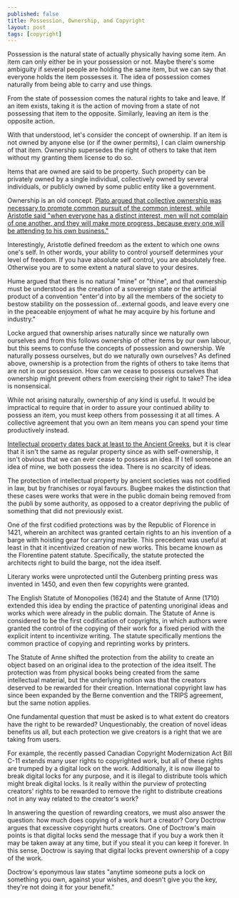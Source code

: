 ```yaml
---
published: false
title: Possession, Ownership, and Copyright
layout: post
tags: [copyright]
---
```

Possession is the natural state of actually physically having some item. An item can only either be in your possession or not. Maybe there's some ambiguity if several people are holding the same item, but we can say that everyone holds the item possesses it. The idea of possession comes naturally from being able to carry and use things.

From the state of possession comes the natural rights to take and leave. If an item exists, taking it is the action of moving from a state of not possessing that item to the opposite. Similarly, leaving an item is the opposite action.

With that understood, let's consider the concept of ownership. If an item is not owned by anyone else (or if the owner permits), I can claim ownership of that item. Ownership supersedes the right of others to take that item without my granting them license to do so.

Items that are owned are said to be property. Such property can be privately owned by a single individual, collectively owned by several individuals, or publicly owned by some public entity like a government.

Ownership is an old concept. [Plato argued that collective ownership was necessary to promote common pursuit of the common interest, while Aristotle said "when everyone has a distinct interest, men will not complain of one another, and they will make more progress, because every one will be attending to his own business."](http://plato.stanford.edu/entries/property/)

Interestingly, Aristotle defined freedom as the extent to which one owns one's self. In other words, your ability to control yourself determines your level of freedom. If you have absolute self control, you are absolutely free. Otherwise you are to some extent a natural slave to your desires.

Hume argued that there is no natural "mine" or "thine", and that ownership must be understood as the creation of a sovereign state or the artificial product of a convention "enter'd into by all the members of the society to bestow stability on the possession of…external goods, and leave every one in the peaceable enjoyment of what he may acquire by his fortune and industry."

Locke argued that ownership arises naturally since we naturally own ourselves and from this follows ownership of other items by our own labour, but this seems to confuse the concepts of possession and ownership. We naturally possess ourselves, but do we naturally own ourselves? As defined above, ownership is a protection from the rights of others to take items that are not in our possession. How can we cease to possess ourselves that ownership might prevent others from exercising their right to take? The idea is nonsensical.

While not arising naturally, ownership of any kind is useful. It would be impractical to require that in order to assure your continued ability to possess an item, you must keep others from possessing it at all times. A collective agreement that you own an item means you can spend your time productively instead.

[Intellectual property dates back at least to the Ancient Greeks](http://plato.stanford.edu/entries/intellectual-property/), but it is clear that it isn't the same as regular property since as with self-ownership, it isn't obvious that we can ever cease to possess an idea. If I tell someone an idea of mine, we both possess the idea. There is no scarcity of ideas.

The protection of intellectual property by ancient societies was not codified in law, but by franchises or royal favours. Bugbee makes the distinction that these cases were works that were in the public domain being removed from the publi by some authority, as opposed to a creator depriving the public of something that did not previously exist.

One of the first codified protections was by the Republic of Florence in 1421, wherein an architect was granted certain rights to an his invention of a barge with hoisting gear for carrying marble. This precedent was useful at least in that it incentivized creation of new works. This became known as the Florentine patent statute. Specifically, the statute protected the architects right to build the barge, not the idea itself.

Literary works were unprotected until the Gutenberg printing press was invented in 1450, and even then few copyrights were granted.

The English Statute of Monopolies (1624) and the Statute of Anne (1710) extended this idea by ending the practice of patenting unoriginal ideas and works which were already in the public domain. The Statute of Anne is considered to be the first codification of copyrights, in which authors were granted the control of the copying of their work for a fixed period with the explicit intent to incentivize writing. The statute specifically mentions the common practice of copying and reprinting works by printers.

The Statute of Anne shifted the protection from the ability to create an object based on an original idea to the protection of the idea itself. The protection was from physical books being created from the same intellectual material, but the underlying notion was that the creators deserved to be rewarded for their creation. International copyright law has since been expanded by the Berne convention and the TRIPS agreement, but the same notion applies.

One fundamental question that must be asked is to what extent do creators have the right to be rewarded? Unquestionably, the creation of novel ideas benefits us all, but each protection we give creators is a right that we are taking from users.

For example, the recently passed Canadian Copyright Modernization Act Bill C-11 extends many user rights to copyrighted work, but all of these rights are trumped by a digital lock on the work. Additionally, it is now illegal to break digital locks for any purpose, and it is illegal to distribute tools which might break digital locks. Is it really within the purview of protecting creators' rights to be rewarded to remove the right to distribute creations not in any way related to the creator's work?

In answering the question of rewarding creators, we must also answer the question: how much does copying of a work hurt a creator? Cory Doctrow argues that excessive copyright hurts creators. One of Doctrow's main points is that digital locks send the message that if you buy a work then it may be taken away at any time, but if you steal it you can keep it forever. In this sense, Doctrow is saying that digital locks prevent ownership of a copy of the work.

Doctrow's eponymous law states "anytime someone puts a lock on something you own, against your wishes, and doesn't give you the key, they're not doing it for your benefit."